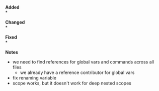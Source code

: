 **Added**  
* 

**Changed**  
* 

**Fixed**  
* 

**Notes**
* we need to find references for global vars and commands across all files
    * we already have a reference contributor for global vars
* fix renaming variable
* scope works, but it doesn't work for deep nested scopes
